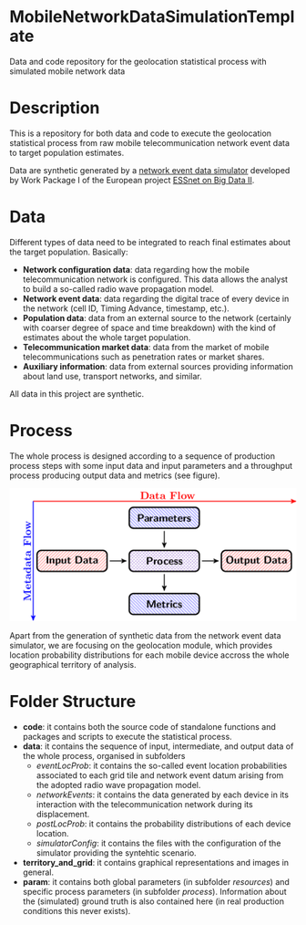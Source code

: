 # MobileNetworkDataSimulationTemplate
Data and code repository for the geolocation statistical process with simulated mobile network data

# Description
This is a repository for both data and code to execute the geolocation statistical process from raw mobile telecommunication network event data to target population estimates. 

Data are synthetic generated by a [network event data simulator](https://github.com/MobilePhoneESSnetBigData/simulator) developed by Work Package I of the European project [ESSnet on Big Data II](https://webgate.ec.europa.eu/fpfis/mwikis/essnetbigdata/index.php/Main_Page).

# Data
Different types of data need to be integrated to reach final estimates about the target population. Basically:
* **Network configuration data**: data regarding how the mobile telecommunication network is configured. This data allows the analyst to build a so-called radio wave propagation model.
* **Network event data**: data regarding the digital trace of every device in the network (cell ID, Timing Advance, timestamp, etc.). 
* **Population data**: data from an external source to the network (certainly with coarser degree of space and time breakdown) with the kind of estimates about the whole target population.
* **Telecommunication market data**: data from the market of mobile telecommunications such as penetration rates or market shares.
* **Auxiliary information**: data from external sources providing information about land use, transport networks, and similar.

All data in this project are synthetic.

# Process
The whole process is designed according to a sequence of production process steps with some input data and input parameters and a throughput process producing output data and metrics (see figure).

 ![](/DataStepComplete.png)
 
 Apart from the generation of synthetic data from the network event data simulator, we are focusing on the geolocation module, which provides location probability distributions for each mobile device accross the whole geographical territory of analysis.
 
 # Folder Structure
 
 * **code**: it contains both the source code of standalone functions and packages and scripts to execute the statistical process.
 * **data**: it contains the sequence of input, intermediate, and output data of the whole process, organised in subfolders
   - *eventLocProb*: it contains the so-called event location probabilities associated to each grid tile and network event datum arising from the adopted radio wave propagation model.
   - *networkEvents*: it contains the data generated by each device in its interaction with the telecommunication network during its displacement.
   - *postLocProb*: it contains the probability distributions of each device location.
   - *simulatorConfig*: it contains the files with the configuration of the simulator providing the syntehtic scenario.
 * **territory_and_grid**: it contains graphical representations and images in general.
 * **param**: it contains both global parameters (in subfolder *resources*) and specific process parameters (in subfolder *process*). Information about the (simulated) ground truth is also contained here (in real production conditions this never exists).
